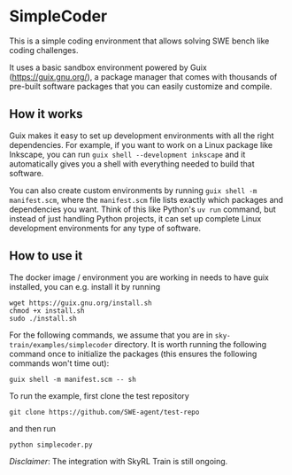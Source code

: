 # SimpleCoder

This is a simple coding environment that allows solving SWE bench like coding challenges.

It uses a basic sandbox environment powered by Guix
(https://guix.gnu.org/), a package manager that comes with thousands
of pre-built software packages that you can easily customize and
compile.

## How it works

Guix makes it easy to set up development environments with all the right dependencies. For example, if you want to work on a Linux package like Inkscape, you can run `guix shell --development inkscape` and it automatically gives you a shell with everything needed to build that software.

You can also create custom environments by running `guix shell -m manifest.scm`, where the `manifest.scm` file lists exactly which packages and dependencies you want. Think of this like Python's `uv run` command, but instead of just handling Python projects, it can set up complete Linux development environments for any type of software.

## How to use it

The docker image / environment you are working in needs to have guix installed, you can
e.g. install it by running

```shell
wget https://guix.gnu.org/install.sh
chmod +x install.sh
sudo ./install.sh
```

For the following commands, we assume that you are in `sky-train/examples/simplecoder` directory. It is worth running the following command once to initialize the packages (this ensures the following commands won't time out):

```shell
guix shell -m manifest.scm -- sh
```

To run the example, first clone the test repository
```shell
git clone https://github.com/SWE-agent/test-repo
```

and then run
```shell
python simplecoder.py
```

*Disclaimer*: The integration with SkyRL Train is still ongoing.

